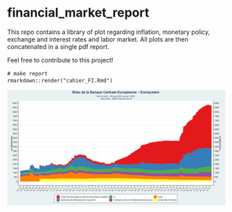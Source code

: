 # financial_market_report

This repo contains a library of plot regarding inflation, monetary policy, exchange and interest rates and labor market. All plots are then concatenated in a single pdf report.


Feel free to contribute to this project!

```{r}
# make report
rmarkdown::render("cahier_FI.Rmd")

```

![](ecb_balance_sheet.png)

